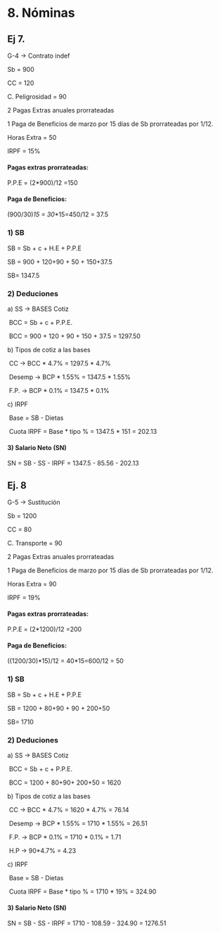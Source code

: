 # 8. Nóminas

## Ej 7.

G-4 -> Contrato indef

Sb = 900

CC = 120

C. Peligrosidad = 90

2 Pagas Extras anuales prorrateadas

1 Paga de Beneficios de marzo por 15 días de Sb prorrateadas por 1/12.

Horas Extra = 50

IRPF = 15%



#### Pagas extras prorrateadas:

P.P.E = (2*900)/12 =150



#### Paga de Beneficios:

(900/30)*15 = 30*\*15=450/12 = 37.5

### 1) SB

SB = Sb + c + H.E + P.P.E

SB = 900 + 120+90 + 50 + 150+37.5

SB= 1347.5

### 2) Deduciones

a)	SS -> BASES Cotiz

​	BCC = Sb + c + P.P.E.

​	BCC = 900 + 120 + 90 + 150 + 37.5 = 1297.50

b)	Tipos de cotiz a las bases

​	CC -> BCC * 4.7% = 1297.5 * 4.7%

​	Desemp -> BCP * 1.55% = 1347.5 * 1.55%

​	F.P. -> BCP * 0.1% = 1347.5 * 0.1%



c)	IRPF

​	Base = SB - Dietas

​	Cuota IRPF = Base * tipo % = 1347.5 * 151 = 202.13



#### 3) Salario Neto (SN)

SN = SB - SS - IRPF = 1347.5 - 85.56 - 202.13

### 

## Ej. 8

G-5 -> Sustitución

Sb = 1200

CC = 80

C. Transporte = 90

2 Pagas Extras anuales prorrateadas

1 Paga de Beneficios de marzo por 15 días de Sb prorrateadas por 1/12.

Horas Extra = 90

IRPF = 19%

#### Pagas extras prorrateadas:

P.P.E = (2*1200)/12 =200

#### Paga de Beneficios:

((1200/30)\*15)/12 = 40\*15=600/12 = 50

### 1) SB

SB = Sb + c + H.E + P.P.E

SB = 1200 + 80+90 + 90 + 200+50

SB= 1710



### 2) Deduciones

a)	SS -> BASES Cotiz

​	BCC = Sb + c + P.P.E.

​	BCC = 1200 + 80+90+ 200+50 = 1620

b)	Tipos de cotiz a las bases

​	CC -> BCC * 4.7% = 1620 * 4.7% = 76.14

​	Desemp -> BCP * 1.55% = 1710 * 1.55% = 26.51

​	F.P. -> BCP * 0.1% = 1710 * 0.1% = 1.71

​	H.P -> 90*4.7% = 4.23



c)	IRPF

​	Base = SB - Dietas

​	Cuota IRPF = Base * tipo % = 1710 * 19% = 324.90



#### 3) Salario Neto (SN)

SN = SB - SS - IRPF = 1710 - 108.59 - 324.90 = 1276.51



